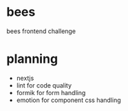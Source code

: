# bees
bees frontend challenge

# planning

- nextjs
- lint for code quality
- formik for form handling
- emotion for component css handling